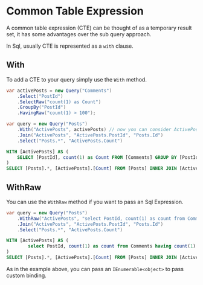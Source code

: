 # Common Table Expression
A common table expression (CTE) can be thought of as a temporary result set, it has some advantages over the sub query approach.

In Sql, usually CTE is represented as a `with` clause.

## With
To add a CTE to your query simply use the `With` method.

```cs
var activePosts = new Query("Comments")
    .Select("PostId")
    .SelectRaw("count(1) as Count")
    .GroupBy("PostId")
    .HavingRaw("count(1) > 100");

var query = new Query("Posts")
    .With("ActivePosts", activePosts) // now you can consider ActivePosts as a regular table in the database
    .Join("ActivePosts", "ActivePosts.PostId", "Posts.Id")
    .Select("Posts.*", "ActivePosts.Count")
```

```sql
WITH [ActivePosts] AS (
    SELECT [PostId], count(1) as Count FROM [Comments] GROUP BY [PostId] HAVING count(1) > 100
)
SELECT [Posts].*, [ActivePosts].[Count] FROM [Posts] INNER JOIN [ActivePosts] ON [ActivePosts].[PostId] = [Posts].[Id]
```

## WithRaw
You can use the `WithRaw` method if you want to pass an Sql Expression.

```cs
var query = new Query("Posts")
    .WithRaw("ActivePosts", "select PostId, count(1) as count from Comments having count(1) > ?", new [] {50}) // now you can consider ActivePosts as a regular table in the database
    .Join("ActivePosts", "ActivePosts.PostId", "Posts.Id")
    .Select("Posts.*", "ActivePosts.Count")
```

```sql
WITH [ActivePosts] AS (
        select PostId, count(1) as count from Comments having count(1) > 50
)
SELECT [Posts].*, [ActivePosts].[Count] FROM [Posts] INNER JOIN [ActivePosts] ON [ActivePosts].[PostId] = [Posts].[Id]
```

As in the example above, you can pass an `IEnumerable<object>` to pass custom binding.